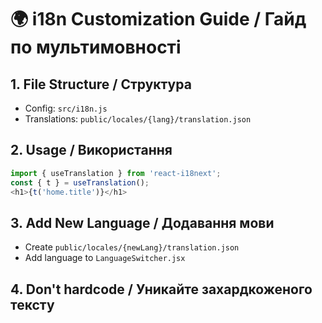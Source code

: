 # 🌍 i18n Customization Guide / Гайд по мультимовності

## 1. File Structure / Структура
- Config: `src/i18n.js`
- Translations: `public/locales/{lang}/translation.json`

## 2. Usage / Використання
```js
import { useTranslation } from 'react-i18next';
const { t } = useTranslation();
<h1>{t('home.title')}</h1>
```

## 3. Add New Language / Додавання мови
- Create `public/locales/{newLang}/translation.json`
- Add language to `LanguageSwitcher.jsx`

## 4. Don't hardcode / Уникайте захардкоженого тексту
